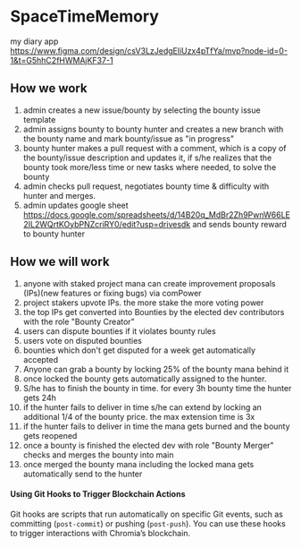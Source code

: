 # SpaceTimeMemory
my diary app
https://www.figma.com/design/csV3LzJedgEliUzx4pTfYa/mvp?node-id=0-1&t=G5hhC2fHWMAjKF37-1

## How we work 

1.  admin creates a new issue/bounty by selecting the bounty issue template
2.  admin assigns bounty to bounty hunter and creates a new branch with the bounty name and mark bounty/issue as "in progress"
3.  bounty hunter makes a pull request with a comment, which is a copy of the bounty/issue description and updates it, if s/he realizes that the bounty took more/less time or new tasks where needed, to solve the bounty
4.  admin checks pull request, negotiates bounty time & difficulty with hunter and merges.
5.  admin updates google sheet https://docs.google.com/spreadsheets/d/14B20q_MdBr2Zh9PwnW66LE2IL2WQrtKOybPNZcriRY0/edit?usp=drivesdk and sends bounty reward to bounty hunter 

## How we will work 

1. anyone with staked project mana can create improvement proposals (IPs)(new features or fixing bugs) via comPower
2. project stakers upvote IPs. the more stake the more voting power
3. the top IPs get converted into Bounties by the elected dev contributors with the role "Bounty Creator"
4. users can dispute bounties if it violates bounty rules
5. users vote on disputed bounties 
6. bounties which don't get disputed for a week get automatically accepted 
7. Anyone can grab a bounty by locking 25% of the bounty mana behind it
8. once locked the bounty gets automatically assigned to the hunter. 
9. S/he has to finish the bounty in time. for every 3h bounty time the hunter gets 24h 
10. if the hunter fails to deliver in time s/he can extend by locking an additional 1/4 of the bounty price. the max extension time is 3x
11. if the hunter fails to deliver in time the mana gets burned and the bounty gets reopened 
12. once a bounty is finished the elected dev with role "Bounty Merger" checks and merges the bounty into main
13. once merged the bounty mana including the locked mana gets automatically send to the hunter 

#### Using Git Hooks to Trigger Blockchain Actions
Git hooks are scripts that run automatically on specific Git events, such as committing (`post-commit`) or pushing (`post-push`). You can use these hooks to trigger interactions with Chromia’s blockchain.
